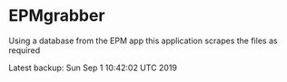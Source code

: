 # EPMgrabber
Using a database from the EPM app this application scrapes the files as required


Latest backup: Sun Sep 1 10:42:02 UTC 2019

